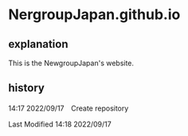 # NergroupJapan.github.io

## explanation

This is the NewgroupJapan's website.

## history

14:17 2022/09/17　Create repository

Last Modified  14:18 2022/09/17
